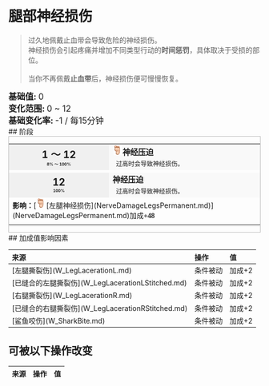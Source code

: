 # 腿部神经损伤  
> 过久地佩戴止血带会导致危险的神经损伤。<br>神经损伤会引起疼痛并增加不同类型行动的<b>时间惩罚</b>，具体取决于受损的部位。<br><br>当你不再佩戴<b>止血带</b>后，神经损伤便可慢慢恢复。  
  
<div style="font-size:1.2em"><b>基础值: </b> 0 </div>  
<div style="font-size:1.2em"><b>变化范围: </b> 0 ~ 12 </div>  
<div style="font-size:1.2em"><b>基础变化率: </b> -1 / 每15分钟 </div>  
## 阶段  
<div  style="border:1px solid #BBB"><table><tr style="height:2em;"><td style="background-color:#F0F0F0;text-align:center;width:180px;font-size:1.4em;font-weight:bold;vertical-align:middle;"><div>1 ～ 12<div><div style="font-size:0.4em">8% ～ 100%</div></td><td colspan=2 style="font-size:1.1em;vertical-align:middle;background-color:#F9F9F9;"><div><b><div style="width:20px;display:inline-block;text-align:center"><img decoding="async" src="../wiki/Sprite/Foot.png" href="a.md" style="max-width:20px;max-height:20px;"></div>神经压迫</b></div><div style="font-size:0.8em;padding-top:4px;">&nbsp;&nbsp;过高时会导致神经损伤。</div></td></tr><tr><td colspan=2></td></tr><tr style="height:2em;"><td style="background-color:#F0F0F0;text-align:center;width:180px;font-size:1.4em;font-weight:bold;vertical-align:middle;"><div>12<div><div style="font-size:0.4em">100%</div></td><td colspan=2 style="font-size:1.1em;vertical-align:middle;background-color:#F9F9F9;"><div><b>神经压迫</b></div><div style="font-size:0.8em;padding-top:4px;">&nbsp;&nbsp;过高时会导致神经损伤。</div></td></tr><tr><td colspan=2><b>影响：</b>[<div style="width:20px;display:inline-block;text-align:center"><img decoding="async" src="../wiki/Sprite/Foot.png" href="a.md" style="max-width:20px;max-height:20px;"></div>[左腿神经损伤](NerveDamageLegsPermanent.md)](NerveDamageLegsPermanent.md)加成<span style="font-family:ui-monospace"><b>+48</b></span></td></tr><tr><td colspan=2></td></tr></table></div>  
## 加成值影响因素  
<style>
        .table1368 th,td{
            text-align:left;
            vertical-align:top;
        }
        </style><table class="table table-bordered table1368" data-toggle="table"  ><thead style=""><tr ><th  style=""  >来源</th><th  style=""  >操作</th><th  style=""  >值</th></tr></thead><tr ><td  style=""  >[左腿撕裂伤](W_LegLacerationL.md)</td><td  style=""  >条件被动</td><td  style=""  >加成+2</td></tr><tr ><td  style=""  >[已缝合的左腿撕裂伤](W_LegLacerationLStitched.md)</td><td  style=""  >条件被动</td><td  style=""  >加成+2</td></tr><tr ><td  style=""  >[右腿撕裂伤](W_LegLacerationR.md)</td><td  style=""  >条件被动</td><td  style=""  >加成+2</td></tr><tr ><td  style=""  >[已缝合的右腿撕裂伤](W_LegLacerationRStitched.md)</td><td  style=""  >条件被动</td><td  style=""  >加成+2</td></tr><tr ><td  style=""  >[鲨鱼咬伤](W_SharkBite.md)</td><td  style=""  >条件被动</td><td  style=""  >加成+2</td></tr></tbody></table>  
  
## 可被以下操作改变  
<style>
        .table2759 th,td{
            text-align:left;
            vertical-align:top;
        }
        </style><table class="table table-bordered table2759" data-toggle="table"  ><thead style=""><tr ><th  style=""  data-sortable="true"  >来源</th><th  style=""  data-sortable="true"  >操作</th><th  style=""  data-sortable="true"  >值</th></tr></thead></tbody></table>  
  


<script>document.title="腿部神经损伤 - 卡牌生存百科 Card Survival Wiki";</script>